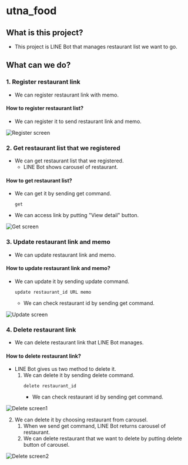 # utna_food

## What is this project?

* This project is LINE Bot that manages restaurant list we want to go.

## What can we do?

### 1. Register restaurant link

* We can register restaurant link with memo.

#### How to register restaurant list?

* We can register it to send restaurant link and memo.

![Register screen](https://user-images.githubusercontent.com/28858993/132768939-f230ccc0-cdc4-4892-9bda-062a1268c2c2.jpg)

### 2. Get restaurant list that we registered

* We can get restaurant list that we registered.
	* LINE Bot shows carousel of restaurant.

#### How to get restaurant list?

* We can get it by sending get command.
	```
	get
	```
* We can access link by putting "View detail" button.

![Get screen](https://user-images.githubusercontent.com/28858993/132785900-f7e93332-b96d-48ec-95a7-94fcad19e6a1.jpg)

### 3. Update restaurant link and memo

* We can update restaurant link and memo.

#### How to update restaurant link and memo?

* We can update it by sending update command.
	```
	update restaurant_id URL memo
	```
	* We can check restaurant id by sending get command.

![Update screen](https://user-images.githubusercontent.com/28858993/132770738-1f17054d-c1da-458b-964c-e995ff1a7e03.jpg)

### 4. Delete restaurant link

* We can delete restaurant link that LINE Bot manages.

#### How to delete restaurant link?

* LINE Bot gives us two method to delete it.
	1. We can delete it by sending delete command.
		```
		delete restaurant_id
		```
		* We can check restaurant id by sending get command.

![Delete screen1](https://user-images.githubusercontent.com/28858993/132770822-db159053-1c9d-4b73-b6f2-09ae0a4384bb.jpg)

2. We can delete it by choosing restaurant from carousel.
	1. When we send get command, LINE Bot returns carousel of restaurant.
	2. We can delete restaurant that we want to delete by putting delete button of carousel.

![Delete screen2](https://user-images.githubusercontent.com/28858993/132786654-08255280-9d59-4cc4-abf3-6fa7beec3bc9.jpg)
